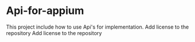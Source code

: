 # Api-for-appium
This project include how to use Api's for implementation.
Add license to the repository
Add license to the repository
